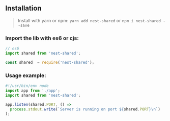 ## Installation

> Install with yarn or npm: `yarn add nest-shared` or `npm i nest-shared --save`

### Import the lib with es6 or cjs:

```mjs
// es6
import shared from 'nest-shared';
```

```cjs
const shared  = require('nest-shared');
```
### Usage example:
```ts
#!/usr/bin/env node
import app from './app';
import shared from 'nest-shared';

app.listen(shared.PORT, () =>
  process.stdout.write(`Server is running on port ${shared.PORT}\n`)
);
``` 